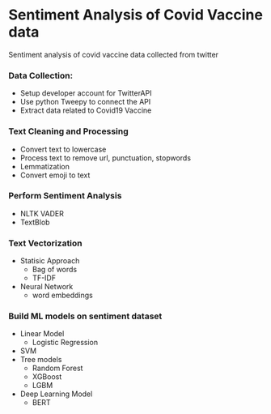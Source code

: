 # Sentiment Analysis of Covid Vaccine data
Sentiment analysis of covid vaccine data collected from twitter

### Data Collection:
  - Setup developer account for TwitterAPI
  - Use python Tweepy to connect the API
  - Extract data related to Covid19 Vaccine
### Text Cleaning and Processing
  - Convert text to lowercase
  - Process text to remove url, punctuation, stopwords
  - Lemmatization
  - Convert emoji to text
### Perform Sentiment Analysis
  - NLTK VADER
  - TextBlob
### Text Vectorization
  - Statisic Approach
    - Bag of words
    - TF-IDF
  - Neural Network
    - word embeddings
### Build ML models on sentiment dataset
  - Linear Model
    - Logistic Regression
  - SVM
  - Tree models
    - Random Forest
    - XGBoost
    - LGBM
  - Deep Learning Model
    - BERT


  